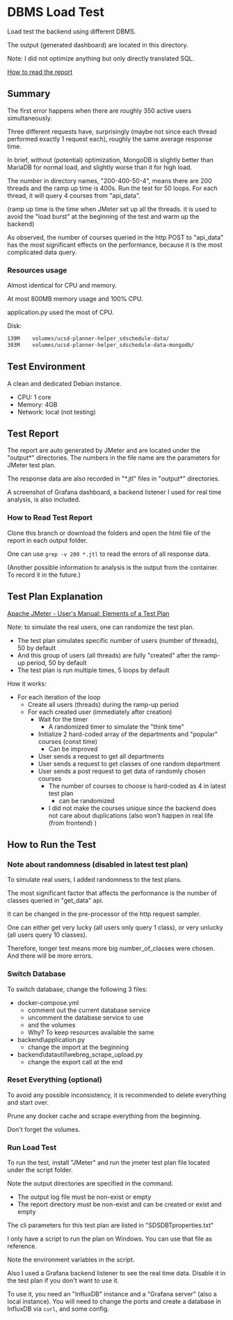 # DBMS Load Test

Load test the backend using different DBMS.

The output (generated dashboard) are located in this directory.

Note: I did not optimize anything but only directly translated SQL.

[How to read the report](#How-to-Read-Test-Report)

## Summary

The first error happens when there are roughly 350 active users simultaneously.

Three different requests have, surprisingly (maybe not since each thread performed exactly 1 request each),
roughly the same average response time.

In brief, without (potential) optimization, MongoDB is slightly better than MariaDB for normal load,
and slightly worse than it for high load.

The number in directory names, "200-400-50-4", means there are 200 threads and the ramp up time is 400s.
Run the test for 50 loops. For each thread, it will query 4 courses from "api_data".

(ramp up time is the time when JMeter set up all the threads.
it is used to avoid the "load burst" at the beginning of the test and warm up the backend)

As observed, the number of courses queried in the http POST to "api_data" has the most significant
effects on the performance, because it is the most complicated data query.

### Resources usage

Almost identical for CPU and memory.

At most 800MB memory usage and 100% CPU.

application.py used the most of CPU.

Disk:

```bash
139M	volumes/ucsd-planner-helper_sdschedule-data/
303M	volumes/ucsd-planner-helper_sdschedule-data-mongodb/
```

## Test Environment

A clean and dedicated Debian instance.

* CPU: 1 core
* Memory: 4GB
* Network: local (not testing)

## Test Report

The report are auto generated by JMeter and are located under the "output\*" directories.
The numbers in the file name are the parameters for JMeter test plan.

The response data are also recorded in "\*.jtl" files in "output\*" directories.

A screenshot of Grafana dashboard, a backend listener I used for real time analysis, is also included.

### How to Read Test Report

Clone this branch or download the folders and open the html file of the report in each output folder.

One can use `grep -v 200 *.jtl` to read the errors of all response data.

(Another possible information to analysis is the output from the container. To record it in the future.)

## Test Plan Explanation

[Apache JMeter - User's Manual: Elements of a Test Plan](https://jmeter.apache.org/usermanual/test_plan.html)

Note: to simulate the real users, one can randomize the test plan.

* The test plan simulates specific number of users (number of threads), 50 by default
* And this group of users (all threads) are fully "created" after the ramp-up period, 50 by default
* The test plan is run multiple times, 5 loops by default

How it works:

* For each iteration of the loop
  * Create all users (threads) during the ramp-up period
  * For each created user (immediately after creation)
    * Wait for the timer
      * A randomized timer to simulate the "think time"
    * Initialize 2 hard-coded array of the departments and "popular" courses (const time)
      * Can be improved
    * User sends a request to get all departments
    * User sends a request to get classes of one random department
    * User sends a post request to get data of randomly chosen courses
      * The number of courses to choose is hard-coded as 4 in latest test plan
        * can be randomized
      * I did not make the courses unique since the backend does not care about duplications (also won't happen in real life (from frontend) )

## How to Run the Test

### Note about randomness (disabled in latest test plan)

To simulate real users, I added randomness to the test plans.

The most significant factor that affects the performance is the number of classes queried in "get_data" api.

It can be changed in the pre-processor of the http request sampler.

One can either get very lucky (all users only query 1 class), or very unlucky (all users query 10 classes).

Therefore, longer test means more big number_of_classes were chosen. And there will be more errors.

### Switch Database

To switch database, change the following 3 files:

* docker-compose.yml
  * comment out the current database service
  * uncomment the database service to use
  * and the volumes
  * Why? To keep resources available the same
* backend\application.py
  * change the import at the beginning
* backend\datautil\webreg_scrape_upload.py
  * change the export call at the end

### Reset Everything (optional)

To avoid any possible inconsistency, it is recommended to delete everything and start over.

Prune any docker cache and scrape everything from the beginning.

Don't forget the volumes.

### Run Load Test

To run the test, install "JMeter" and run the jmeter test plan file located under the script folder.

Note the output directories are specified in the command.

* The output log file must be non-exist or empty
* The report directory must be non-exist and can be created or exist and empty

The cli parameters for this test plan are listed in "SDSDBTproperties.txt"

I only have a script to run the plan on Windows. You can use that file as reference.

Note the environment variables in the script.

Also I used a Grafana backend listener to see the real time data. Disable it in the test plan if you don't want to use it.

To use it, you need an "InfluxDB" instance and a "Grafana server" (also a local instance).
You will need to change the ports and create a database in InfluxDB via `curl`, and some config.